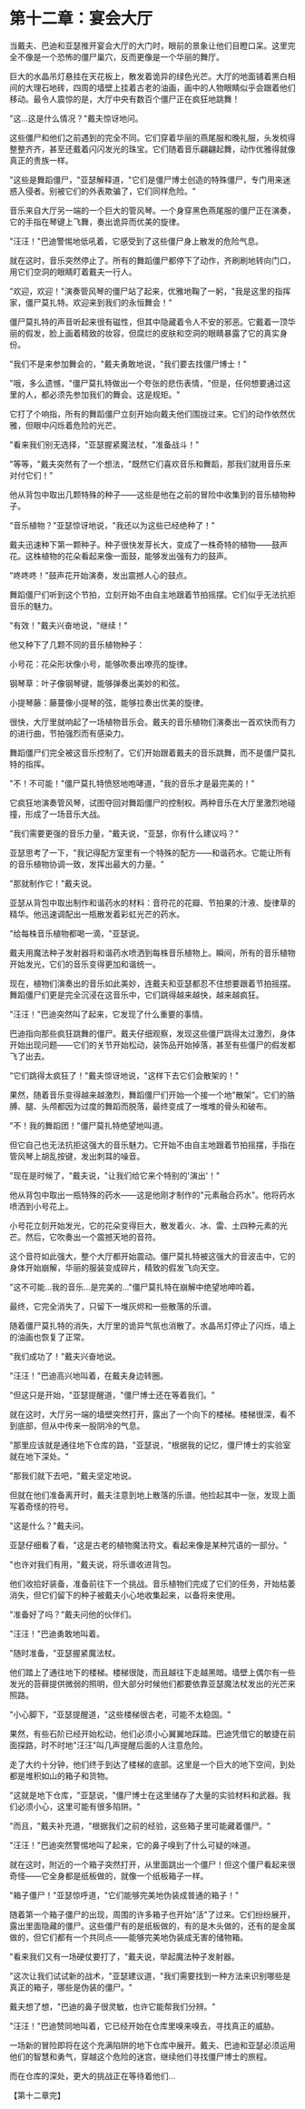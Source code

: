 # 第十二章：宴会大厅

当戴夫、巴迪和亚瑟推开宴会大厅的大门时，眼前的景象让他们目瞪口呆。这里完全不像是一个恐怖的僵尸巢穴，反而更像是一个华丽的舞厅。

巨大的水晶吊灯悬挂在天花板上，散发着诡异的绿色光芒。大厅的地面铺着黑白相间的大理石地砖，四周的墙壁上挂着古老的油画，画中的人物眼睛似乎会跟着他们移动。最令人震惊的是，大厅中央有数百个僵尸正在疯狂地跳舞！

"这...这是什么情况？"戴夫惊讶地问。

这些僵尸和他们之前遇到的完全不同。它们穿着华丽的燕尾服和晚礼服，头发梳得整整齐齐，甚至还戴着闪闪发光的珠宝。它们随着音乐翩翩起舞，动作优雅得就像真正的贵族一样。

"这些是舞蹈僵尸，"亚瑟解释道，"它们是僵尸博士创造的特殊僵尸，专门用来迷惑入侵者。别被它们的外表欺骗了，它们同样危险。"

音乐来自大厅另一端的一个巨大的管风琴。一个身穿黑色燕尾服的僵尸正在演奏，它的手指在琴键上飞舞，奏出诡异而优美的旋律。

"汪汪！"巴迪警惕地低吼着，它感受到了这些僵尸身上散发的危险气息。

就在这时，音乐突然停止了。所有的舞蹈僵尸都停下了动作，齐刷刷地转向门口，用它们空洞的眼睛盯着戴夫一行人。

"欢迎，欢迎！"演奏管风琴的僵尸站了起来，优雅地鞠了一躬，"我是这里的指挥家，僵尸莫扎特。欢迎来到我们的永恒舞会！"

僵尸莫扎特的声音听起来很有磁性，但其中隐藏着令人不安的邪恶。它戴着一顶华丽的假发，脸上画着精致的妆容，但腐烂的皮肤和空洞的眼睛暴露了它的真实身份。

"我们不是来参加舞会的，"戴夫勇敢地说，"我们要去找僵尸博士！"

"哦，多么遗憾，"僵尸莫扎特做出一个夸张的悲伤表情，"但是，任何想要通过这里的人，都必须先参加我们的舞会。这是规矩。"

它打了个响指，所有的舞蹈僵尸立刻开始向戴夫他们围拢过来。它们的动作依然优雅，但眼中闪烁着危险的光芒。

"看来我们别无选择，"亚瑟握紧魔法杖，"准备战斗！"

"等等，"戴夫突然有了一个想法，"既然它们喜欢音乐和舞蹈，那我们就用音乐来对付它们！"

他从背包中取出几颗特殊的种子——这些是他在之前的冒险中收集到的音乐植物种子。

"音乐植物？"亚瑟惊讶地说，"我还以为这些已经绝种了！"

戴夫迅速种下第一颗种子。种子很快发芽长大，变成了一株奇特的植物——鼓声花。这株植物的花朵看起来像一面鼓，能够发出强有力的鼓声。

"咚咚咚！"鼓声花开始演奏，发出震撼人心的鼓点。

舞蹈僵尸们听到这个节拍，立刻开始不由自主地跟着节拍摇摆。它们似乎无法抗拒音乐的魅力。

"有效！"戴夫兴奋地说，"继续！"

他又种下了几颗不同的音乐植物种子：

小号花：花朵形状像小号，能够吹奏出嘹亮的旋律。

钢琴草：叶子像钢琴键，能够弹奏出美妙的和弦。

小提琴藤：藤蔓像小提琴的弦，能够拉奏出优美的旋律。

很快，大厅里就响起了一场植物音乐会。戴夫的音乐植物们演奏出一首欢快而有力的进行曲，节拍强烈而有感染力。

舞蹈僵尸们完全被这音乐控制了。它们开始跟着戴夫的音乐跳舞，而不是僵尸莫扎特的指挥。

"不！不可能！"僵尸莫扎特愤怒地咆哮道，"我的音乐才是最完美的！"

它疯狂地演奏管风琴，试图夺回对舞蹈僵尸的控制权。两种音乐在大厅里激烈地碰撞，形成了一场音乐大战。

"我们需要更强的音乐力量，"戴夫说，"亚瑟，你有什么建议吗？"

亚瑟思考了一下，"我记得配方室里有一个特殊的配方——和谐药水。它能让所有的音乐植物协调一致，发挥出最大的力量。"

"那就制作它！"戴夫说。

亚瑟从背包中取出制作和谐药水的材料：音符花的花瓣、节拍果的汁液、旋律草的精华。他迅速调配出一瓶散发着彩虹光芒的药水。

"给每株音乐植物都喝一滴，"亚瑟说。

戴夫用魔法种子发射器将和谐药水喷洒到每株音乐植物上。瞬间，所有的音乐植物开始发光，它们的音乐变得更加和谐统一。

现在，植物们演奏出的音乐如此美妙，连戴夫和亚瑟都忍不住想要跟着节拍摇摆。舞蹈僵尸们更是完全沉浸在这音乐中，它们跳得越来越快，越来越疯狂。

"汪汪！"巴迪突然叫了起来，它发现了什么重要的事情。

巴迪指向那些疯狂跳舞的僵尸。戴夫仔细观察，发现这些僵尸跳得太过激烈，身体开始出现问题——它们的关节开始松动，装饰品开始掉落，甚至有些僵尸的假发都飞了出去。

"它们跳得太疯狂了！"戴夫惊讶地说，"这样下去它们会散架的！"

果然，随着音乐变得越来越激烈，舞蹈僵尸们开始一个接一个地"散架"。它们的胳膊、腿、头颅都因为过度的舞蹈而脱落，最终变成了一堆堆的骨头和破布。

"不！我的舞蹈团！"僵尸莫扎特绝望地叫道。

但它自己也无法抗拒这强大的音乐魅力。它开始不由自主地跟着节拍摇摆，手指在管风琴上胡乱按键，发出刺耳的噪音。

"现在是时候了，"戴夫说，"让我们给它来个特别的'演出'！"

他从背包中取出一瓶特殊的药水——这是他刚才制作的"元素融合药水"。他将药水喷洒到小号花上。

小号花立刻开始发光，它的花朵变得巨大，散发着火、冰、雷、土四种元素的光芒。然后，它吹奏出一个震撼天地的音符。

这个音符如此强大，整个大厅都开始震动。僵尸莫扎特被这强大的音波击中，它的身体开始崩解，华丽的服装变成碎片，精致的假发飞向天空。

"这不可能...我的音乐...是完美的..."僵尸莫扎特在崩解中绝望地呻吟着。

最终，它完全消失了，只留下一堆灰烬和一些散落的乐谱。

随着僵尸莫扎特的消失，大厅里的诡异气氛也消散了。水晶吊灯停止了闪烁，墙上的油画也恢复了正常。

"我们成功了！"戴夫兴奋地说。

"汪汪！"巴迪高兴地叫着，在戴夫身边转圈。

"但这只是开始，"亚瑟提醒道，"僵尸博士还在等着我们。"

就在这时，大厅另一端的墙壁突然打开，露出了一个向下的楼梯。楼梯很深，看不到底部，但从中传来一股阴冷的气息。

"那里应该就是通往地下仓库的路，"亚瑟说，"根据我的记忆，僵尸博士的实验室就在地下深处。"

"那我们就下去吧，"戴夫坚定地说。

但就在他们准备离开时，戴夫注意到地上散落的乐谱。他捡起其中一张，发现上面写着奇怪的符号。

"这是什么？"戴夫问。

亚瑟仔细看了看，"这是古老的植物魔法符文。看起来像是某种咒语的一部分。"

"也许对我们有用，"戴夫说，将乐谱收进背包。

他们收拾好装备，准备前往下一个挑战。音乐植物们完成了它们的任务，开始枯萎消失，但它们留下的种子被戴夫小心地收集起来，以备将来使用。

"准备好了吗？"戴夫问他的伙伴们。

"汪汪！"巴迪勇敢地叫着。

"随时准备，"亚瑟握紧魔法杖。

他们踏上了通往地下的楼梯。楼梯很陡，而且越往下走越黑暗。墙壁上偶尔有一些发光的苔藓提供微弱的照明，但大部分时候他们都要依靠亚瑟魔法杖发出的光芒来照路。

"小心脚下，"亚瑟提醒道，"这些楼梯很古老，可能不太稳固。"

果然，有些石阶已经开始松动，他们必须小心翼翼地踩踏。巴迪凭借它的敏捷在前面探路，时不时地"汪汪"叫几声提醒后面的人注意危险。

走了大约十分钟，他们终于到达了楼梯的底部。这里是一个巨大的地下空间，到处都是堆积如山的箱子和货物。

"这就是地下仓库，"亚瑟说，"僵尸博士在这里储存了大量的实验材料和武器。我们必须小心，这里可能有很多陷阱。"

"而且，"戴夫补充道，"根据我们之前的经验，这些箱子里可能藏着僵尸。"

"汪汪！"巴迪突然警惕地叫了起来，它的鼻子嗅到了什么可疑的味道。

就在这时，附近的一个箱子突然打开，从里面跳出一个僵尸！但这个僵尸看起来很奇怪——它全身都是纸板做的，就像一个纸板箱子一样。

"箱子僵尸！"亚瑟惊呼道，"它们能够完美地伪装成普通的箱子！"

随着第一个箱子僵尸的出现，周围的许多箱子也开始"活"了过来。它们纷纷展开，露出里面隐藏的僵尸。这些僵尸有的是纸板做的，有的是木头做的，还有的是金属做的，但它们都有一个共同点——能够完美地伪装成无害的储物箱。

"看来我们又有一场硬仗要打了，"戴夫说，举起魔法种子发射器。

"这次让我们试试新的战术，"亚瑟建议道，"我们需要找到一种方法来识别哪些是真正的箱子，哪些是伪装的僵尸。"

戴夫想了想，"巴迪的鼻子很灵敏，也许它能帮我们分辨。"

"汪汪！"巴迪赞同地叫着，它已经开始在仓库里嗅来嗅去，寻找真正的威胁。

一场新的冒险即将在这个充满陷阱的地下仓库中展开。戴夫、巴迪和亚瑟必须运用他们的智慧和勇气，穿越这个危险的迷宫，继续他们寻找僵尸博士的旅程。

而在仓库的深处，更大的挑战正在等待着他们...

【第十二章完】